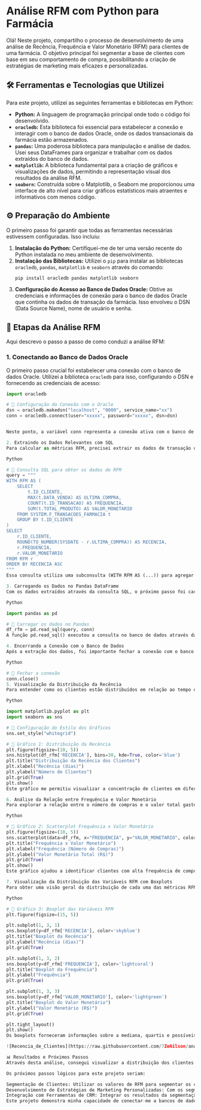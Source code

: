 # Análise RFM com Python para Farmácia

Olá! Neste projeto, compartilho o processo de desenvolvimento de uma análise de Recência, Frequência e Valor Monetário (RFM) para clientes de uma farmácia. O objetivo principal foi segmentar a base de clientes com base em seu comportamento de compra, possibilitando a criação de estratégias de marketing mais eficazes e personalizadas.

## 🛠️ Ferramentas e Tecnologias que Utilizei

Para este projeto, utilizei as seguintes ferramentas e bibliotecas em Python:

* **Python:** A linguagem de programação principal onde todo o código foi desenvolvido.
* **`oracledb`:** Esta biblioteca foi essencial para estabelecer a conexão e interagir com o banco de dados Oracle, onde os dados transacionais da farmácia estão armazenados.
* **`pandas`:** Uma poderosa biblioteca para manipulação e análise de dados. Usei seus DataFrames para organizar e trabalhar com os dados extraídos do banco de dados.
* **`matplotlib`:** A biblioteca fundamental para a criação de gráficos e visualizações de dados, permitindo a representação visual dos resultados da análise RFM.
* **`seaborn`:** Construída sobre o Matplotlib, o Seaborn me proporcionou uma interface de alto nível para criar gráficos estatísticos mais atraentes e informativos com menos código.

## ⚙️ Preparação do Ambiente

O primeiro passo foi garantir que todas as ferramentas necessárias estivessem configuradas. Isso incluiu:

1.  **Instalação do Python:** Certifiquei-me de ter uma versão recente do Python instalada no meu ambiente de desenvolvimento.
2.  **Instalação das Bibliotecas:** Utilizei o `pip` para instalar as bibliotecas `oracledb`, `pandas`, `matplotlib` e `seaborn` através do comando:
    ```bash
    pip install oracledb pandas matplotlib seaborn
    ```
3.  **Configuração do Acesso ao Banco de Dados Oracle:** Obtive as credenciais e informações de conexão para o banco de dados Oracle que continha os dados de transação da farmácia. Isso envolveu o DSN (Data Source Name), nome de usuário e senha.

## 🚀 Etapas da Análise RFM

Aqui descrevo o passo a passo de como conduzi a análise RFM:

### 1. Conectando ao Banco de Dados Oracle

O primeiro passo crucial foi estabelecer uma conexão com o banco de dados Oracle. Utilizei a biblioteca `oracledb` para isso, configurando o DSN e fornecendo as credenciais de acesso:

```python
import oracledb

# 🔹 Configuração da Conexão com o Oracle
dsn = oracledb.makedsn("localhost", "0000", service_name="xx")
conn = oracledb.connect(user="xxxxx", password="xxxxx", dsn=dsn)


Neste ponto, a variável conn representa a conexão ativa com o banco de dados, permitindo que eu execute consultas SQL.

2. Extraindo os Dados Relevantes com SQL
Para calcular as métricas RFM, precisei extrair os dados de transação dos clientes. Elaborei uma consulta SQL que calculava a última data de compra (Recência), a contagem total de transações (Frequência) e o valor total gasto (Valor Monetário) para cada cliente:

Python

# 🔹 Consulta SQL para obter os dados de RFM
query = """
WITH RFM AS (
    SELECT
        t.ID_CLIENTE,
        MAX(t.DATA_VENDA) AS ULTIMA_COMPRA,
        COUNT(t.ID_TRANSACAO) AS FREQUENCIA,
        SUM(t.TOTAL_PRODUTO) AS VALOR_MONETARIO
    FROM SYSTEM.F_TRANSACOES_FARMACIA t
    GROUP BY t.ID_CLIENTE
)
SELECT
    r.ID_CLIENTE,
    ROUND(TO_NUMBER(SYSDATE - r.ULTIMA_COMPRA)) AS RECENCIA,
    r.FREQUENCIA,
    r.VALOR_MONETARIO
FROM RFM r
ORDER BY RECENCIA ASC
"""
Essa consulta utiliza uma subconsulta (WITH RFM AS (...)) para agregar os dados por ID_CLIENTE e, em seguida, calcula a diferença em dias entre a data atual (SYSDATE) e a última compra para obter a Recência.

3. Carregando os Dados no Pandas DataFrame
Com os dados extraídos através da consulta SQL, o próximo passo foi carregá-los em um DataFrame do Pandas. Isso facilitou a manipulação e análise dos dados em Python:

Python

import pandas as pd

# 🔹 Carregar os dados no Pandas
df_rfm = pd.read_sql(query, conn)
A função pd.read_sql() executou a consulta no banco de dados através da conexão conn e armazenou o resultado no DataFrame df_rfm.

4. Encerrando a Conexão com o Banco de Dados
Após a extração dos dados, foi importante fechar a conexão com o banco de dados Oracle para liberar os recursos:

Python

# 🔹 Fechar a conexão
conn.close()
5. Visualização da Distribuição da Recência
Para entender como os clientes estão distribuídos em relação ao tempo desde a última compra, criei um histograma utilizando a biblioteca seaborn:

Python

import matplotlib.pyplot as plt
import seaborn as sns

# 🔹 Configuração do Estilo dos Gráficos
sns.set_style("whitegrid")

# 🔹 Gráfico 1: Distribuição da Recência
plt.figure(figsize=(10, 5))
sns.histplot(df_rfm['RECENCIA'], bins=30, kde=True, color='blue')
plt.title("Distribuição da Recência dos Clientes")
plt.xlabel("Recência (dias)")
plt.ylabel("Número de Clientes")
plt.grid(True)
plt.show()
Este gráfico me permitiu visualizar a concentração de clientes em diferentes faixas de recência, identificando a proporção de clientes ativos e inativos.

6. Análise da Relação entre Frequência e Valor Monetário
Para explorar a relação entre o número de compras e o valor total gasto pelos clientes, utilizei um gráfico de dispersão:

Python

# 🔹 Gráfico 2: Scatterplot Frequência x Valor Monetário
plt.figure(figsize=(10, 5))
sns.scatterplot(data=df_rfm, x="FREQUENCIA", y="VALOR_MONETARIO", color='green', alpha=0.6)
plt.title("Frequência x Valor Monetário")
plt.xlabel("Frequência (Número de Compras)")
plt.ylabel("Valor Monetário Total (R$)")
plt.grid(True)
plt.show()
Este gráfico ajudou a identificar clientes com alta frequência de compra e alto valor gasto, que são geralmente os clientes mais valiosos para o negócio.

7. Visualização da Distribuição das Variáveis RFM com Boxplots
Para obter uma visão geral da distribuição de cada uma das métricas RFM (Recência, Frequência e Valor Monetário), utilizei boxplots:

Python

# 🔹 Gráfico 3: Boxplot das Variáveis RFM
plt.figure(figsize=(15, 5))

plt.subplot(1, 3, 1)
sns.boxplot(y=df_rfm['RECENCIA'], color='skyblue')
plt.title("Boxplot da Recência")
plt.ylabel("Recência (dias)")
plt.grid(True)

plt.subplot(1, 3, 2)
sns.boxplot(y=df_rfm['FREQUENCIA'], color='lightcoral')
plt.title("Boxplot da Frequência")
plt.ylabel("Frequência")
plt.grid(True)

plt.subplot(1, 3, 3)
sns.boxplot(y=df_rfm['VALOR_MONETARIO'], color='lightgreen')
plt.title("Boxplot do Valor Monetário")
plt.ylabel("Valor Monetário (R$)")
plt.grid(True)

plt.tight_layout()
plt.show()
Os boxplots forneceram informações sobre a mediana, quartis e possíveis outliers para cada métrica, ajudando a entender a dispersão dos dados.

![Recencia_de_Clientes](https://raw.githubusercontent.com/7ZeNilson/analisedadosnilson/refs/heads/main/img/Recencia_de_Clientes.png)

📊 Resultados e Próximos Passos
Através desta análise, consegui visualizar a distribuição dos clientes em relação à recência de compra, a relação entre a frequência e o valor monetário de suas compras, e a distribuição geral de cada uma das métricas RFM.

Os próximos passos lógicos para este projeto seriam:

Segmentação de Clientes: Utilizar os valores de RFM para segmentar os clientes em grupos distintos (por exemplo, clientes "ouro", "prata", "bronze", clientes "em risco de churn"). Isso pode ser feito através da definição de limites (thresholds) para cada métrica ou utilizando algoritmos de clustering.
Desenvolvimento de Estratégias de Marketing Personalizadas: Com os segmentos de clientes definidos, seria possível criar campanhas de marketing direcionadas para cada grupo. Por exemplo, oferecer descontos para clientes inativos para incentivá-los a retornar ou recompensar clientes de alto valor.
Integração com Ferramentas de CRM: Integrar os resultados da segmentação RFM com sistemas de CRM (Customer Relationship Management) para automatizar as ações de marketing e o acompanhamento dos clientes.
Este projeto demonstra minha capacidade de conectar-me a bancos de dados, manipular e analisar dados utilizando Python e suas bibliotecas, e visualizar os resultados de forma clara e informativa. A análise RFM é uma técnica poderosa para entender o comportamento do cliente e pode gerar insights valiosos para a tomada de decisões de negócios. Agradeço por explorar meu trabalho!
